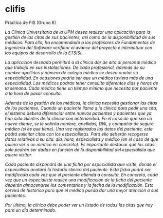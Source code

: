 # clifis
Práctica de FIS (Grupo 6)

*La Clínica Universitaria de la UPM desea realizar una aplicación para la
gestión de las citas de sus pacientes, así como de la disponibilidad de
sus médicos. Para ello, ha encomendado a los profesores de
Fundamentos de Ingeniería del Software verificar el avance del
proyecto e interactuar con los equipos de desarrollo de la ETSISI.*

*La aplicación deseada permitirá a la clínica dar de alta al personal
médico que trabaja en sus instalaciones. De cada profesional, además
de su nombre apellidos y número de colegio médico se desea anotar su
especialidad. En ocasiones podría ser que un médico tuviera más de
una especialidad. Los médicos podrán tener consulta diferentes días y
horas de la semana. Cada médico tiene un tiempo mínimo que
necesita por paciente a la hora de pasar consulta.*

*Además de la gestión de los médicos, la clínica necesita gestionar las
citas de los pacientes. Cuando un paciente llama a la clínica para pedir
una cita, el sistema deberá diferenciar entre nuevos pacientes y
pacientes que ya han sido clientes de la clínica con anterioridad. En el
caso de que sea un nuevo cliente, se le solicita nombre, apellidos, DNI, y
compañía de seguro médico (si es que tiene). Una vez registrados los
datos del paciente, este podrá solicitar citas con los especialistas. Para
ello deberán recogerse datos relativos a su cita: día, hora, especialista y
médico (en el caso de que quiera ver a un médico en concreto). Es
importante destacar que las citas solo podrán ser dadas en función de
la disponibilidad del especialista que quiere visitar.*

*Cada paciente dispondrá de una ficha por especialista que visite,
donde el especialista anotará la historia clínica del paciente. Esta ficha
podrá ser modificada cada vez que el paciente atienda a consulta. En
concreto, cada vez que un especialista realice una modificación de la
ficha del paciente deberán almacenarse los comentarios y la fecha de
la modificación. Esto servirá de histórico para que el médico pueda dar
una mejor atención a sus pacientes.*

*Por último, la clínica debe poder ver un listado de todas las citas que
hay para un día determinado.*